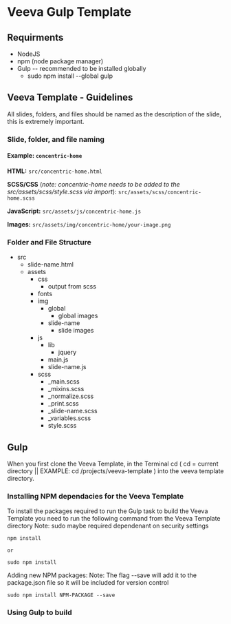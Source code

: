 # Veeva Gulp Template

## Requirments 

  * NodeJS
  * npm (node package manager)
  * Gulp -- recommended to be installed globally
    * sudo npm install --global gulp

## Veeva Template - Guidelines

  All slides, folders, and files should be named as the description of the slide, this is extremely important.

### Slide, folder, and file naming
  
  #### Example: `concentric-home`

  **HTML:**
  `src/concentric-home.html`

  **SCSS/CSS** (*note: concentric-home needs to be added to the src/assets/scss/style.scss via import*):
  `src/assets/scss/concentric-home.scss`

  **JavaScript:**
  `src/assets/js/concentric-home.js`

  **Images:**
  `src/assets/img/concentric-home/your-image.png`


### Folder and File Structure

  * src
    * slide-name.html
    * assets
      * css
        * output from scss
      * fonts
      * img
        * global
          * global images
        * slide-name
          * slide images
      * js
        * lib 
          * jquery
        * main.js
        * slide-name.js
      * scss
        * _main.scss
        * _mixins.scss
        * _normalize.scss
        * _print.scss
        * _slide-name.scss
        * _variables.scss
        * style.scss

## Gulp

  When you first clone the Veeva Template, in the Terminal cd ( cd = current directory || EXAMPLE: cd /projects/veeva-template ) into the veeva template directory. 

### Installing NPM dependacies for the Veeva Template

  To install the packages required to run the Gulp task to build the Veeva Template you need to run the following command from the Veeva Template directory
  Note: sudo maybe required dependenant on security settings    

    npm install

    or 

    sudo npm install

  Adding new NPM packages:
  Note: The flag --save will add it to the package.json file so it will be included for version control

    sudo npm install NPM-PACKAGE --save

### Using Gulp to build